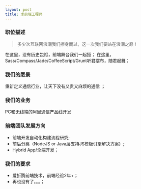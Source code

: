 ```yaml
---
layout: post
title: 求前端工程师
---
```


### 职位描述

> 多少次互联网浪潮我们擦身而过，这一次我们要站在浪潮之巅！

在这里，没有历史包袱，前端舞台我们一起搭；
在这里，Sass/Compass/Jade/CoffeeScript/Grunt听君摆布，随君起舞；

### 我们的愿景
重新定义通信行业，让天下没有又贵又麻烦的通信 ；

### 我们的业务
PC和无线端的阿里通信产品线开发

### 前端团队发展方向
* 前端开发自动化构建流程研究;
* 前后分离（NodeJS or Java层支持JS模板引擎解决方案）;
* Hybrid App/全端开发；

### 我们的要求
* 爱折腾前端技术，前端经验2年+；
* 再也没有了。。。；